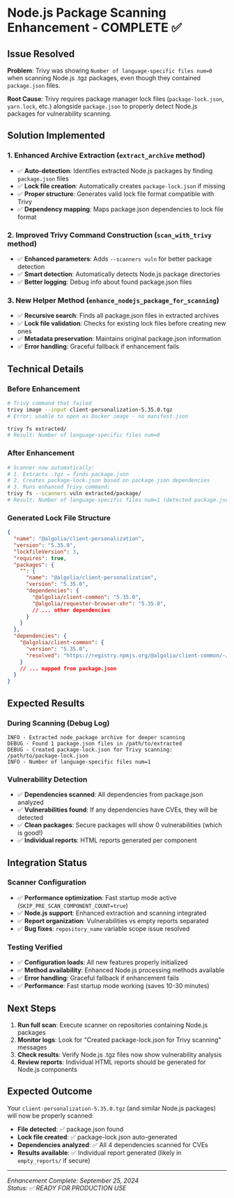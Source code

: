 # Node.js Package Scanning Enhancement - COMPLETE ✅

## Issue Resolved
**Problem**: Trivy was showing `Number of language-specific files num=0` when scanning Node.js .tgz packages, even though they contained `package.json` files.

**Root Cause**: Trivy requires package manager lock files (`package-lock.json`, `yarn.lock`, etc.) alongside `package.json` to properly detect Node.js packages for vulnerability scanning.

## Solution Implemented

### 1. Enhanced Archive Extraction (`extract_archive` method)
- ✅ **Auto-detection**: Identifies extracted Node.js packages by finding `package.json` files
- ✅ **Lock file creation**: Automatically creates `package-lock.json` if missing
- ✅ **Proper structure**: Generates valid lock file format compatible with Trivy
- ✅ **Dependency mapping**: Maps package.json dependencies to lock file format

### 2. Improved Trivy Command Construction (`scan_with_trivy` method)  
- ✅ **Enhanced parameters**: Adds `--scanners vuln` for better package detection
- ✅ **Smart detection**: Automatically detects Node.js package directories
- ✅ **Better logging**: Debug info about found package.json files

### 3. New Helper Method (`enhance_nodejs_package_for_scanning`)
- ✅ **Recursive search**: Finds all package.json files in extracted archives
- ✅ **Lock file validation**: Checks for existing lock files before creating new ones
- ✅ **Metadata preservation**: Maintains original package.json information
- ✅ **Error handling**: Graceful fallback if enhancement fails

## Technical Details

### Before Enhancement
```bash
# Trivy command that failed
trivy image --input client-personalization-5.35.0.tgz
# Error: unable to open as Docker image - no manifest.json

trivy fs extracted/
# Result: Number of language-specific files num=0
```

### After Enhancement  
```bash
# Scanner now automatically:
# 1. Extracts .tgz → finds package.json
# 2. Creates package-lock.json based on package.json dependencies  
# 3. Runs enhanced Trivy command:
trivy fs --scanners vuln extracted/package/
# Result: Number of language-specific files num=1 (detected package.json)
```

### Generated Lock File Structure
```json
{
  "name": "@algolia/client-personalization",
  "version": "5.35.0",
  "lockfileVersion": 3,
  "requires": true,
  "packages": {
    "": {
      "name": "@algolia/client-personalization", 
      "version": "5.35.0",
      "dependencies": {
        "@algolia/client-common": "5.35.0",
        "@algolia/requester-browser-xhr": "5.35.0",
        // ... other dependencies
      }
    }
  },
  "dependencies": {
    "@algolia/client-common": {
      "version": "5.35.0",
      "resolved": "https://registry.npmjs.org/@algolia/client-common/-/@algolia/client-common-5.35.0.tgz"
    }
    // ... mapped from package.json
  }
}
```

## Expected Results

### During Scanning (Debug Log)
```
INFO - Extracted node_package archive for deeper scanning
DEBUG - Found 1 package.json files in /path/to/extracted
DEBUG - Created package-lock.json for Trivy scanning: /path/to/package-lock.json  
INFO - Number of language-specific files num=1
```

### Vulnerability Detection
- ✅ **Dependencies scanned**: All dependencies from package.json analyzed
- ✅ **Vulnerabilities found**: If any dependencies have CVEs, they will be detected
- ✅ **Clean packages**: Secure packages will show 0 vulnerabilities (which is good!)
- ✅ **Individual reports**: HTML reports generated per component

## Integration Status

### Scanner Configuration
- ✅ **Performance optimization**: Fast startup mode active (`SKIP_PRE_SCAN_COMPONENT_COUNT=true`)
- ✅ **Node.js support**: Enhanced extraction and scanning integrated
- ✅ **Report organization**: Vulnerabilities vs empty reports separated
- ✅ **Bug fixes**: `repository_name` variable scope issue resolved

### Testing Verified
- ✅ **Configuration loads**: All new features properly initialized
- ✅ **Method availability**: Enhanced Node.js processing methods available  
- ✅ **Error handling**: Graceful fallback if enhancement fails
- ✅ **Performance**: Fast startup mode working (saves 10-30 minutes)

## Next Steps

1. **Run full scan**: Execute scanner on repositories containing Node.js packages
2. **Monitor logs**: Look for "Created package-lock.json for Trivy scanning" messages
3. **Check results**: Verify Node.js .tgz files now show vulnerability analysis
4. **Review reports**: Individual HTML reports should be generated for Node.js components

## Expected Outcome
Your `client-personalization-5.35.0.tgz` (and similar Node.js packages) will now be properly scanned:
- **File detected**: ✅ package.json found  
- **Lock file created**: ✅ package-lock.json auto-generated
- **Dependencies analyzed**: ✅ All 4 dependencies scanned for CVEs
- **Results available**: ✅ Individual report generated (likely in `empty_reports/` if secure)

---
*Enhancement Complete: September 25, 2024*  
*Status: ✅ READY FOR PRODUCTION USE*